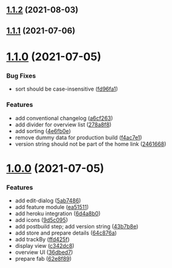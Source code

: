 ## [1.1.2](https://github.com/mindstorm/contacts/compare/1.1.1...1.1.2) (2021-08-03)



## [1.1.1](https://github.com/mindstorm/contacts/compare/1.1.0...1.1.1) (2021-07-06)



# [1.1.0](https://github.com/mindstorm/contacts/compare/1.0.0...1.1.0) (2021-07-05)


### Bug Fixes

* sort should be case-insensitive ([fd96fa1](https://github.com/mindstorm/contacts/commit/fd96fa1e967f2bcb044db85f44437e5ab0595e2c))


### Features

* add conventional changelog ([a6cf263](https://github.com/mindstorm/contacts/commit/a6cf2634ccb1194ba69b44506563c7bff4a813d5))
* add divider for overview list ([278a8f8](https://github.com/mindstorm/contacts/commit/278a8f866f8dc7948120acca3e80f6a5342c7f91))
* add sorting ([4e6fb0e](https://github.com/mindstorm/contacts/commit/4e6fb0e602032b7abbcf3fe12111d2f020e8c2e3))
* remove dummy data for production build ([f4ac7e1](https://github.com/mindstorm/contacts/commit/f4ac7e1d811bf80300c4e374dc99df679fee72ba))
* version string should not be part of the home link ([2461668](https://github.com/mindstorm/contacts/commit/2461668bb254fd1f2afd4dc17b64d69d339606b0))



# [1.0.0](https://github.com/mindstorm/contacts/compare/ea51511d2a56a7e336f0910b1bfbac00b5d24766...1.0.0) (2021-07-05)


### Features

* add edit-dialog ([5ab7486](https://github.com/mindstorm/contacts/commit/5ab7486da200a43c4010b855b1e24ef4f016c2bd))
* add feature module ([ea51511](https://github.com/mindstorm/contacts/commit/ea51511d2a56a7e336f0910b1bfbac00b5d24766))
* add heroku integration ([6d4a8b0](https://github.com/mindstorm/contacts/commit/6d4a8b0c56672d7e93d0e9e7229258162c78032c))
* add icons ([9d5c095](https://github.com/mindstorm/contacts/commit/9d5c095d46f3f3f8e811c6ea6c685285e4c1a665))
* add postbuild step; add version string ([43b7b8e](https://github.com/mindstorm/contacts/commit/43b7b8e346f15e0fb2b75f37cbfd749c7fc32788))
* add store and prepare details ([64c876a](https://github.com/mindstorm/contacts/commit/64c876adcb6da63c327d0b13bc502e2b04b37a6c))
* add trackBy ([ffd425f](https://github.com/mindstorm/contacts/commit/ffd425f56de867f45880a395b7f58e8a6283d463))
* display view ([c342dc8](https://github.com/mindstorm/contacts/commit/c342dc81e0ad66f2b84fd3347824f838ab5964db))
* overview UI ([36dbed7](https://github.com/mindstorm/contacts/commit/36dbed7bc5eafbe8626a1ad8f68f6b696f95e7bd))
* prepare fab ([62e8f89](https://github.com/mindstorm/contacts/commit/62e8f89032657cb11d782a6048ebc0c691810f23))



